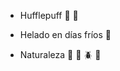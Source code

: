 - Hufflepuff :yellow_heart: :black_heart:

- Helado en días fríos :ice_cream:

- Naturaleza :snake: :frog: :beetle: :seedling: 
